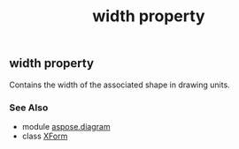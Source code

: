 ﻿---
title: width property
second_title: Aspose.Diagram for Python via .NET API References
description: 
type: docs
weight: 140
url: /python-net/aspose.diagram/xform/width/
is_root: false
---

## width property


Contains the width of the associated shape in drawing units.

### See Also
* module [aspose.diagram](../../)
* class [XForm](/diagram/python-net/aspose.diagram/xform)
